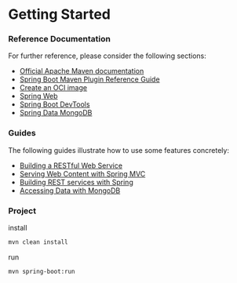 # Getting Started

### Reference Documentation

For further reference, please consider the following sections:

- [Official Apache Maven documentation](https://maven.apache.org/guides/index.html)
- [Spring Boot Maven Plugin Reference Guide](https://docs.spring.io/spring-boot/docs/3.1.0/maven-plugin/reference/html/)
- [Create an OCI image](https://docs.spring.io/spring-boot/docs/3.1.0/maven-plugin/reference/html/#build-image)
- [Spring Web](https://docs.spring.io/spring-boot/docs/3.1.0/reference/htmlsingle/#web)
- [Spring Boot DevTools](https://docs.spring.io/spring-boot/docs/3.1.0/reference/htmlsingle/#using.devtools)
- [Spring Data MongoDB](https://docs.spring.io/spring-boot/docs/3.1.0/reference/htmlsingle/#data.nosql.mongodb)

### Guides

The following guides illustrate how to use some features concretely:

- [Building a RESTful Web Service](https://spring.io/guides/gs/rest-service/)
- [Serving Web Content with Spring MVC](https://spring.io/guides/gs/serving-web-content/)
- [Building REST services with Spring](https://spring.io/guides/tutorials/rest/)
- [Accessing Data with MongoDB](https://spring.io/guides/gs/accessing-data-mongodb/)

### Project

install

```bash
mvn clean install
```

run

```bash
mvn spring-boot:run
```
